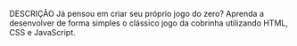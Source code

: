 DESCRIÇÃO
Já pensou em criar seu próprio jogo do zero? Aprenda a desenvolver de forma simples o clássico jogo da cobrinha utilizando HTML, CSS e JavaScript.